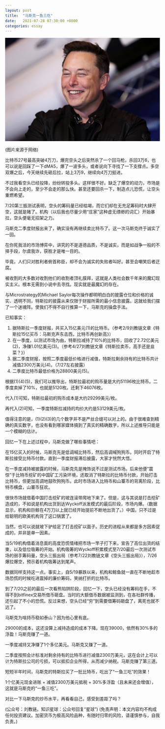 ```yaml
---
layout: post
title:  "马斯克一鱼三吃"
date:   2021-07-28 07:30:00 +0800
categories: essay
---
```


![](/images/2021/20210728.jpg)

(图片来源于网络)

比特币27号最高突破4万刀，爆完空头之后突然杀了一个回马枪，杀回3万6，也可以说是回踩了一下dMA5，爆了一波多头，或者说向下寻找了一下支撑点。多空双爆之后，今天继续先砸后拉，站上3万9，继续向4万刀挺进。

不过我看空头已经投降，纷纷转投多头。这样很不好。缺乏了爆空的动力，市场是不会向上走的，至少不会走的那么快。甚至还要回杀一下，制造点儿恐慌，让空头重燃希望。

7/20第三振测试表明，空头的筹码量已经枯竭，而它们却在无充足筹码时大肆开空，这就是赌了。机构（以后我也尽量少用“庄家”这种虚无缥缈的词汇）开始暴拉，空头便毫无招架之力。

马斯克二季度财报出来了，确实没有再继续卖比特币了。这一次马斯克终于诚实了一回。

在你死我活的市场博弈中，讲究的不是道德品质，不是诚实，而是如战争一般的不择手段，尔虞我诈，获胜才是唯一目的。

毕竟，人们只对胜利者俯首称臣，却不会为诚实的失败者叫好。甚至会嘲笑后者迂腐。

被收割的大多数对收割他们的收割者顶礼膜拜，这就是人类社会数千年来的魔幻现实主义。根本无需到小说中去寻找。现实就是最魔幻的存在。

与Microstrategy的Michael Saylor每次操作都明明白白的披露仓位和价格的诚实、透明不同，特斯拉的披露从来仅限于财报所需的最小信息披露。这就给我们摆了一个迷魂阵。使我们不得不自行推算一下，马斯克的操盘手法。

已知事实：

1. 据特斯拉一季度财报，共买入15亿美元(1)的比特币。（参考2/9刘教链文章《特斯拉15亿买币：马斯克声东击西，比特币再创新高》）
2. 在一季度，以测试市场为由，特斯拉减持了10%的比特币，回收了2.72亿美元(2)，净赚1.01亿美元(3)。（参考4/27刘教链文章《特斯拉卖币，高手还是韭菜？》）
3. 据二季度财报，按照二季度最低价格进行减值，特斯拉剩余持有的比特币共计减值2300万美元(4)。（7/27左右披露）
4. 二季度比特币最低价格为28800美元(5)。

根据(1)(4)(5)，我们可以推导出，特斯拉最初的购币量是大约51196枚比特币。二季度卖掉了10%，也就是5120枚。还剩下46076枚。

代入(1)可知，特斯拉最初的购币成本是大约29299美元/枚。

再代入(2)可知，一季度特斯拉减持的均价大约是53129美元/枚。

值得注意的是，(1)(2)(3)的几个数字并不是严丝合缝可以对上的。由于很难查到精确的真实数字，也没有看到哪家媒体搞到了真实的精确数字，所以上述推导只能是一个模糊的估计。

回忆一下在上述过程中，马斯克做了哪些事情吧：

在15亿买入的时候，马斯克先是低调喊比特币，然后高调喊狗狗币。同时开启了特斯拉接受比特币付款。直到一季度财报滞后披露，大家才恍然大悟。

在一季度减持被披露的时候，马斯克先是掩饰说不过是测试市场。后来他便“震惊”于比特币挖矿的中国矿工污染环境，还取消了特斯拉的比特币付款，开始打击比特币，但更加高调地鼓吹狗狗币。此时市场进入比特币和山寨币的背离阶段，比特币横盘，山寨币狂欢。

很快市场就借着中国打击挖矿的坡连滚带爬地下来了。但是，这与其说是打击挖矿造成的，不如说是机构出货到达Wyckoff派发模式的最后阶段，市场内爆。（数据显示，机构和巨鲸在4万刀以上就已经开始提前不断地出货了。）中国，只不过是给聪明的欧美机构背了这口锅罢了。

当然，也可以说就坡下驴给足了打击挖矿以面子。历史的进程从来都是多方因素促成的，并非是单一因素。

当5/19机构借着消息面的高度恐慌情绪把市场一竿子打下来，宣告了高位出货的结束，以及低位吸筹的开始。机构吸筹的Wyckoff积累模式至7/20最后一次测试市场的弱手筹码量，空头三振出局（参考7/22刘教链文章《空头三振出局》），7/26爆拉爆空，预示着机构吸筹达到尾声。

数据同样支持这一点。事实上，自5/19暴跌以来，机构和鲸鱼就一直在不断地趁市场恐慌的时候吃进震掉的廉价筹码，笑纳打折的比特币。

到了7/20之前的最后一次看熊陷阱阶段，回忆一下，空头已经没有筹码在手，不得不到bitfinex交易所借币砸盘。当时的大额借币数据被监测到，在各社群传播，还引起了不小的恐慌。反过来想，空头已经“穷”到需要借筹码砸盘了，离死也就不远了。

马斯克为啥持币稳如泰山？因为他心里有底。

29000的成本，这还没算上减持造成的成本下降。现在39000，依然有30%多的浮盈！马斯克赚了一道。

一季度减持又净赚了1个多亿美元。马斯克又赚了一道。

二季度按照会计标准对剩余持有的比特币进行减值2300万美元，这在会计上可以计为特斯拉公司的亏损，可以抵扣企业所得，从而减少纳税。马斯克赚了第三道。

短短半年时间，马斯克的特斯拉买了一批比特币，吃出了“一鱼三吃”的效果！

1个亿美元现金进账 + 减值2300万美元抵税 + 30%多浮盈（且未来还会增值），这就是马斯克的“一鱼三吃”。

对比一下马斯克的炒币水平，再看看自己，感受到差距了吗？

(公众号：刘教链。知识星球：公众号回复“星球”)
(免责声明：本文内容均不构成任何投资建议。加密货币为极高风险品种，有随时归零的风险，请谨慎参与，自我负责。)